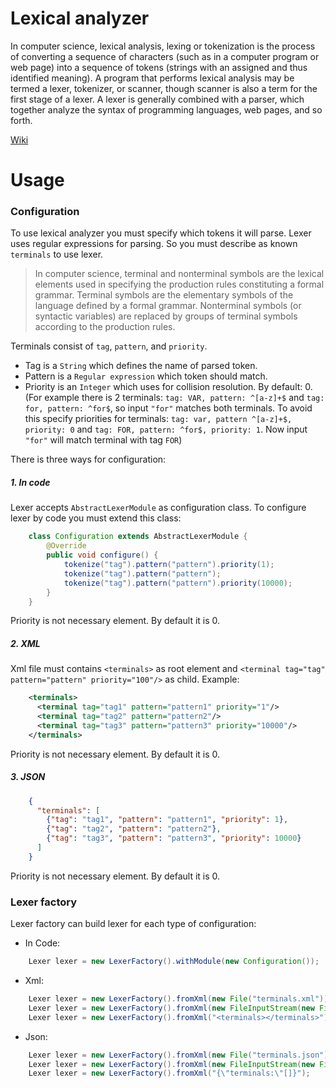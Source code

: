 # Lexical analyzer
In computer science, lexical analysis, lexing or tokenization is the process of converting a sequence of characters 
(such as in a computer program or web page) into a sequence of tokens (strings with an assigned and thus identified meaning).
 A program that performs lexical analysis may be termed a lexer, tokenizer, or scanner, 
 though scanner is also a term for the first stage of a lexer. A lexer is generally combined with a parser, 
 which together analyze the syntax of programming languages, web pages, and so forth.
 
 [Wiki](https://en.wikipedia.org/wiki/Lexical_analysis)
 
# Usage
### Configuration
To use lexical analyzer you must specify which tokens it will parse. 
Lexer uses regular expressions for parsing. So you must describe
as known `terminals` to use lexer.

> In computer science, terminal and nonterminal symbols are the lexical elements used in specifying the production 
rules constituting a formal grammar. Terminal symbols are the elementary symbols of the language defined by a formal grammar.
 Nonterminal symbols (or syntactic variables) are replaced by groups of terminal symbols according to the production rules.
 
Terminals consist of `tag`, `pattern`, and `priority`.
- Tag is a `String` which defines the name of parsed token.
- Pattern is a `Regular expression` which token should match.
- Priority is an `Integer` which uses for collision resolution. By default: 0.
(For example there is 2 terminals: `tag: VAR, pattern: ^[a-z]+$` and `tag: for, pattern: ^for$`, so input `"for"` matches both
terminals. To avoid this specify priorities for terminals: `tag: var, pattern ^[a-z]+$, priority: 0` and `tag: FOR, pattern: ^for$, priority: 1`.
Now input `"for"` will match terminal with tag `FOR`)
 
There is three ways for configuration:
##### 1. In code
Lexer accepts ```AbstractLexerModule``` as configuration class. To configure lexer by code you must extend this class:
```java
    class Configuration extends AbstractLexerModule {
        @Override
        public void configure() {
            tokenize("tag").pattern("pattern").priority(1);
            tokenize("tag").pattern("pattern");
            tokenize("tag").pattern("pattern").priority(10000);
        }
    }
```
Priority is not necessary element. By default it is 0.

##### 2. XML
Xml file must contains `<terminals>` as root element and `<terminal tag="tag" pattern="pattern" priority="100"/>` as child.
Example:
```xml
    <terminals>
      <terminal tag="tag1" pattern="pattern1" priority="1"/>
      <terminal tag="tag2" pattern="pattern2"/>
      <terminal tag="tag3" pattern="pattern3" priority="10000"/>
    </terminals>
```
Priority is not necessary element. By default it is 0.

##### 3. JSON
```json
    {
      "terminals": [
        {"tag": "tag1", "pattern": "pattern1", "priority": 1},
        {"tag": "tag2", "pattern": "pattern2"},
        {"tag": "tag3", "pattern": "pattern3", "priority": 10000}
      ]
    }
```
Priority is not necessary element. By default it is 0.

### Lexer factory
Lexer factory can build lexer for each type of configuration:
- In Code: 
```java
    Lexer lexer = new LexerFactory().withModule(new Configuration());
```
- Xml:
```java
    Lexer lexer = new LexerFactory().fromXml(new File("terminals.xml"));
    Lexer lexer = new LexerFactory().fromXml(new FileInputStream(new File("terminals.xml")));
    Lexer lexer = new LexerFactory().fromXml("<terminals></terminals>");
```
- Json:
```java
    Lexer lexer = new LexerFactory().fromXml(new File("terminals.json"));
    Lexer lexer = new LexerFactory().fromXml(new FileInputStream(new File("terminals.json")));
    Lexer lexer = new LexerFactory().fromXml("{\"terminals:\"[]}");
```
